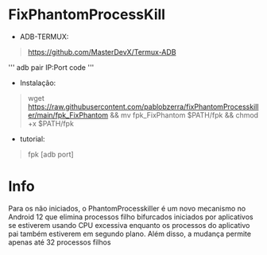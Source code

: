 # FixPhantomProcessKill

- ADB-TERMUX:
>https://github.com/MasterDevX/Termux-ADB

'''
adb pair IP:Port code
'''

- Instalação:
> wget https://raw.githubusercontent.com/pablobzerra/fixPhantomProcesskiller/main/fpk_FixPhantom && mv fpk_FixPhantom $PATH/fpk && chmod +x $PATH/fpk

- tutorial:
>fpk [adb port]

# Info

Para os não iniciados, o PhantomProcesskiller é um novo mecanismo no Android 12 que elimina processos filho bifurcados iniciados por aplicativos se estiverem usando CPU excessiva enquanto os processos do aplicativo pai também estiverem em segundo plano. Além disso, a mudança permite apenas até 32 processos filhos
